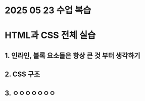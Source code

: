 # 2025 05 23 수업 복습
# HTML과 CSS 전체 실습

## 1. 인라인, 블록 요소들은 항상 큰 것 부터 생각하기

## 2. CSS 구조 

## 3. ㅇㅇㅇㅇㅇㅇㅇ
